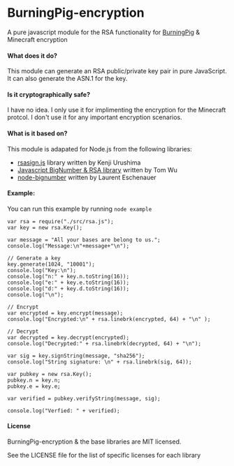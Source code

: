 BurningPig-encryption
=====================

A pure javascript module for the RSA functionality for [BurningPig](https://github.com/JoeDoyle23/BurningPig) &amp; Minecraft encryption

#### What does it do?
This module can generate an RSA public/private key pair in pure JavaScript. It can also generate the ASN.1 for the key.

#### Is it cryptographically safe?
I have no idea. I only use it for implimenting the encryption for the Minecraft protcol. I don't use it for any important encryption scenarios.

#### What is it based on?
This module is adapated for Node.js from the following libraries:

 * [rsasign.js](https://github.com/kjur/jsrsasign) library written by Kenji Urushima 
 * [Javascript BigNumber & RSA library](http://www-cs-students.stanford.edu/~tjw/jsbn/) written by Tom Wu 
 * [node-bignumber](https://github.com/eschnou/node-bignumber) written by Laurent Eschenauer

#### Example:
You can run this example by running `node example` 
 
    var rsa = require("./src/rsa.js");
    var key = new rsa.Key();
    
    var message = "All your bases are belong to us.";
    console.log("Message:\n"+message+"\n");
    
    // Generate a key
    key.generate(1024, "10001");
    console.log("Key:\n");
    console.log("n:" + key.n.toString(16));
    console.log("e:" + key.e.toString(16));
    console.log("d:" + key.d.toString(16));
    console.log("\n");
    
    // Encrypt
    var encrypted = key.encrypt(message);
    console.log("Encrypted:\n" + rsa.linebrk(encrypted, 64) + "\n" );
    
    // Decrypt
    var decrypted = key.decrypt(encrypted);
    console.log("Decrypted:" + rsa.linebrk(decrypted, 64) + "\n");
    
    var sig = key.signString(message, "sha256");
    console.log("String signature: \n" + rsa.linebrk(sig, 64));
    
    var pubkey = new rsa.Key();
    pubkey.n = key.n;
    pubkey.e = key.e;
    
    var verified = pubkey.verifyString(message, sig);
    
    console.log("Verfied: " + verified);

#### License
BurningPig-encryption & the base libraries are MIT licensed.

See the LICENSE file for the list of specific licenses for each library
